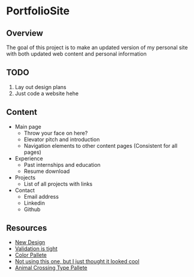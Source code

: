 # PortfolioSite

## Overview
The goal of this project is to make an updated version of my personal site with both updated web content and personal information

## TODO
1. Lay out design plans
2. Just code a website hehe

## Content
* Main page
    - Throw your face on here?
    - Elevator pitch and introduction
    - Navigation elements to other content pages (Consistent for all pages)
* Experience
    - Past internships and education
    - Resume download
* Projects
    - List of all projects with links
* Contact
    - Email address
    - Linkedin
    - Github


## Resources
* [New Design](https://www.figma.com/file/x0hLUkFfOwsAfM0oXq2lLZ/Portfolio-Site?node-id=0%3A1)
* [Validation is tight](https://validator.w3.org/#validate_by_input)
* [Color Pallete](https://coolors.co/323031-3d3b3c-7f7979-c1bdb3-5f5b6b)
* [Not using this one, but I just thought it looked cool](https://coolors.co/8cada7-2e282a-cd5334-edb88b-fad8d6)
* [Animal Crossing Type Pallete](https://coolors.co/87a878-b0bc98-c7ccb9-cae2bc-dbf9b8)